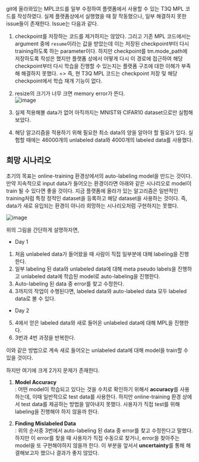 git에 올라와있는 MPL코드를 일부 수정하여 플랫폼에서 사용할 수 있는 T3Q MPL 코드를 작성하였다. 실제 플랫폼상에서 실행했을 때 잘 작동했으나, 일부 해결하지 못한 issue들이 존재한다. Issue는 다음과 같다.

1. checkpoint를 저장하는 코드를 제거하지는 않았다. 그리고 기존 MPL 코드에서는 argument 중에 `resume`이라는 값을 받았는데 이는 저장된 checkpoint부터 다시 training하도록 하는 parameter이다. 하지만 checkpoint를 tm.mode_path에 저장하도록 작성은 했지만 플랫폼 상에서 어떻게 다시 이 경로에 접근하여 해당 checkpoint부터 다시 학습을 진행할 수 있는지는 플랫폼 구조에 대한 이해가 부족해 해결하지 못했다.
=> 즉, 현 T3Q MPL 코드는 checkpoint 저장 및 해당 checkpoint에서 학습 재개 기능이 없다.

2. resize의 크기가 너무 크면 memory error가 뜬다. <br/>
![image](https://user-images.githubusercontent.com/84768279/128659896-8ba84f70-1120-4c52-b446-8132cc3bbb39.png)

3. 실제 적용해볼 data가 없어 아직까지는 MNIST와 CIFAR10 dataset으로만 실험해보았다. 

4. 해당 알고리즘을 적용하기 위해 필요한 최소 data의 양을 알아야 할 필요가 있다. 실험할 때에는 46000개의 unlabeled data와 4000개의 labeled data를 사용했다. 

## 희망 시나리오
초기의 목표는 online-training 환경상에서의 auto-labeling model을 만드는 것이다. 만약 지속적으로 input data가 들어오는 환경이라면 아래와 같은 시나리오로 model이 train 될 수 있다면 좋을 것이다. 지금 플랫폼에 올라가 있는 알고리즘은 일반적인 training처럼 특정 정적인 dataset을 등록하고 해당 dataset을 사용하는 것이다. 즉, data가 새로 유입되는 환경이 아니라 희망하는 시나리오처럼 구현하지는 못했다.

![image](https://user-images.githubusercontent.com/84768279/128663881-9e015c64-ef54-410f-a5d2-e4347c78a3a4.png)

위의 그림을 간단하게 설명하자면, 
- Day 1
1. 처음 unlabeled data가 들어왔을 때 사람이 직접 일부분에 대해 labeling을 진행한다.
2. 일부 labeling 된 data와 unlabeled data에 대해 meta pseudo labels을 진행하고 unlabeled data에 학습된 model로 auto-labeling을 진행한다.
3. Auto-labeling 된 data 중 error를 찾고 수정한다.
4. 3까지의 작업이 수행된다면, labeled data와 auto-labeled data 모두 labeled data로 볼 수 있다.
- Day 2
5. 4에서 얻은 labeled data와 새로 들어온 unlabeled data에 대해 MPL을 진행한다.
6. 3번과 4번 과정을 반복한다.

이와 같은 방법으로 계속 새로 들어오는 unlabeled data에 대해 model을 train할 수 있을 것이다.

하지만 여기에 크게 2가지 문제가 존재한다.
1. **Model Accuracy** <br/>
: 어떤 model이 학습되고 있다는 것을 수치로 확인하기 위해서 **accuracy**를 사용하는데, 이때 일반적으로 test data를 사용한다. 하지만 online-training 환경 상에서 test data를 제공하는 방법을 알아내지 못했다. 사용자가 직접 test를 위해 labeling을 진행해야 하지 않을까 한다.

2. **Finding Mislabeled Data** <br/>
: 위의 순서중 3번에서 auto-labeling 된 data 중 error를 찾고 수정한다고 말했다. 하지만 이 error를 찾을 때 사용자가 직접 수동으로 찾거나, error을 찾아주는 model을 또 구현해야하지 않을까 한다. 이 부분을 앞서서 **uncertainty**를 통해 해결해보고자 했으나 결과가 좋지 않았다.

